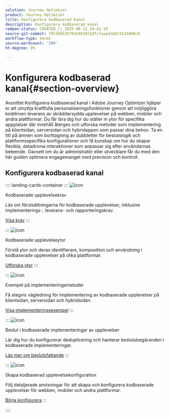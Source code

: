 ```yaml
---
solution: Journey Optimizer
product: Journey Optimizer
title: Konfigurera kodbaserad kanal
description: Konfigurera kodbaserad kanal
redpen-status: CREATED_||_2025-08-11_20-41-39
source-git-commit: 79fdb9535703e961922dfcfaaad1b6731d2d88c0
workflow-type: tm+mt
source-wordcount: '209'
ht-degree: 0%

---
```



# Konfigurera kodbaserad kanal{#section-overview}

Avsnittet Konfigurera kodbaserad kanal i Adobe Journey Optimizer hjälper er att utnyttja kraftfulla personaliseringsfunktioner genom att möjliggöra koddriven leverans av skräddarsydda upplevelser på webben, mobiler och andra plattformar. Du får lära dig hur du ställer in ytor för specifika appplatser där innehåll återges och utforska metoder som implementering på klientsidan, serversidan och hybridappen som passar dina behov. Ta en titt på ämnen som borttagning av dubbletter för beslutslogik och plattformsspecifika konfigurationer och få kunskap om hur du skapar flexibla, datadrivna interaktioner som anpassar sig efter användarnas beteende. Oavsett om du är administratör eller utvecklare får du med den här guiden optimera engagemanget med precision och kontroll.

## Konfigurera kodbaserad kanal

:::: landing-cards-container
:::
![icon](https://cdn.experienceleague.adobe.com/icons/list-check.svg?lang=sv-SE)

Kodbaserade upplevelsekrav

Läs om förutsättningarna för kodbaserade upplevelser, inklusive implementerings-, leverans- och rapporteringskrav.

[Visa krav](../using/code-based/code-based-prerequisites.md)
:::

:::
![icon](https://cdn.experienceleague.adobe.com/icons/puzzle-piece.svg?lang=sv-SE)

Kodbaserade upplevelseytor

Förstå ytor och deras identifierare, komposition och användning i kodbaserade upplevelser på olika plattformar.

[Utforska ytor](../using/code-based/code-based-surface.md)
:::

:::
![icon](https://cdn.experienceleague.adobe.com/icons/code-branch.svg?lang=sv-SE)

Exempel på implementeringsmetoder

Få stegvis vägledning för implementering av kodbaserade upplevelser på klientsidan, serversidan och hybridsidan.

[Visa implementeringsexempel](../using/code-based/code-based-implementation-samples.md)
:::

:::
![icon](https://cdn.experienceleague.adobe.com/icons/bullseye.svg?lang=sv-SE)

Beslut i kodbaserade implementeringar av upplevelser

Lär dig hur du konfigurerar deduplicering och hanterar beslutsbegäranden i kodbaserade implementeringar.

[Läs mer om beslutsfattande](../using/code-based/code-based-decisioning-implementations.md)
:::

:::
![icon](https://cdn.experienceleague.adobe.com/icons/gear.svg?lang=sv-SE)

Skapa kodbaserad upplevelsekonfiguration

Följ detaljerade anvisningar för att skapa och konfigurera kodbaserade upplevelser för webben, mobiler och andra plattformar.

[Börja konfigurera](../using/code-based/code-based-configuration.md)
:::

::::
